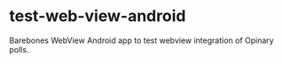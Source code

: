 # test-web-view-android
Barebones WebView Android app to test webview integration of Opinary polls.
